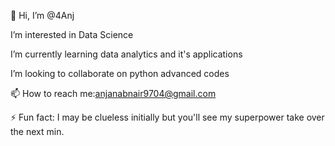 👋 Hi, I’m @4Anj

I’m interested in Data Science

I’m currently learning data analytics and it's applications

I’m looking to collaborate on python advanced codes

📫 How to reach me:anjanabnair9704@gmail.com

⚡ Fun fact: I may be clueless initially but you'll see my superpower take over the next min.

<!--
**4Anj/4Anj** is a ✨ _special_ ✨ repository because its `README.md` (this file) appears on your GitHub profile.

Here are some ideas to get you started:

- 🔭 I’m currently working on ...
- 🌱 I’m currently learning ...
- 👯 I’m looking to collaborate on ...
- 🤔 I’m looking for help with ...
- 💬 Ask me about ...
- 📫 How to reach me: ...
- 😄 Pronouns: ...
- ⚡ Fun fact: ...
-->
